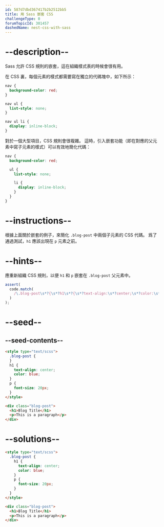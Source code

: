 ```yaml
---
id: 587d7dbd367417b2b2512bb5
title: 用 Sass 嵌套 CSS
challengeType: 0
forumTopicId: 301457
dashedName: nest-css-with-sass
---
```


# --description--

Sass 允許 CSS 規則的嵌套，這在組織樣式表的時候會很有用。

在 CSS 裏，每個元素的樣式都需要寫在獨立的代碼塊中，如下所示：

```scss
nav {
  background-color: red;
}

nav ul {
  list-style: none;
}

nav ul li {
  display: inline-block;
}
```

對於一個大型項目，CSS 規則會很複雜。 這時，引入嵌套功能（即在對應的父元素中寫子元素的樣式）可以有效地簡化代碼：

```scss
nav {
  background-color: red;

  ul {
    list-style: none;

    li {
      display: inline-block;
    }
  }
}
```

# --instructions--

根據上面關於嵌套的例子，來簡化 `.blog-post` 中兩個子元素的 CSS 代碼。 爲了通過測試，`h1` 應該出現在 `p` 元素之前。

# --hints--

應重新組織 CSS 規則，以便 `h1` 和 `p` 嵌套在 `.blog-post` 父元素中。

```js
assert(
  code.match(
    /\.blog-post\s*?{\s*?h1\s*?{\s*?text-align:\s*?center;\s*?color:\s*?blue;\s*?}\s*?p\s*?{\s*?font-size:\s*?20px;\s*?}\s*?}/gi
  )
);
```

# --seed--

## --seed-contents--

```html
<style type="text/scss">
  .blog-post {
  }
  h1 {
    text-align: center;
    color: blue;
  }
  p {
    font-size: 20px;
  }
</style>

<div class="blog-post">
  <h1>Blog Title</h1>
  <p>This is a paragraph</p>
</div>
```

# --solutions--

```html
<style type="text/scss">
  .blog-post {
    h1 {
      text-align: center;
      color: blue;
    }
    p {
      font-size: 20px;
    }
  }
</style>

<div class="blog-post">
  <h1>Blog Title</h1>
  <p>This is a paragraph</p>
</div>
```
